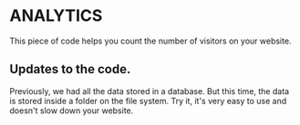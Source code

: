 # ANALYTICS

This piece of code helps you count the number of visitors on your website.

## Updates to the code.

Previously, we had all the data stored in a database. But this time, the data is stored inside a folder on the file system.
Try it, it's very easy to use and doesn't slow down your website.
